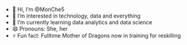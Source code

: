 - 👋 Hi, I’m @MonChe5
- 👀 I’m interested in technology, data and everything 
- 🌱 I’m currently learning data analytics and data science
- 😄 Pronouns: She, her
- ⚡ Fun fact: Fulltime Mother of Dragons now in training for reskilling

<!---
MonChe5/MonChe5 is a ✨ special ✨ repository because its `README.md` (this file) appears on your GitHub profile.
You can click the Preview link to take a look at your changes.
--->
